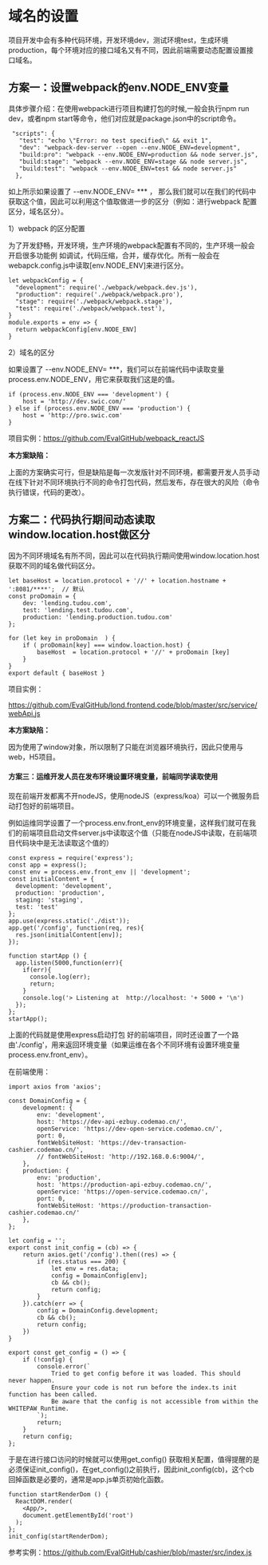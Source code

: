  

# 域名的设置

项目开发中会有多种代码环境，开发环境dev，测试环境test，生成环境production，每个环境对应的接口域名又有不同，因此前端需要动态配置设置接口域名。

## 方案一：设置webpack的env.NODE_ENV变量

具体步骤介绍：在使用webpack进行项目构建打包的时候,一般会执行npm run dev，或者npm start等命令，他们对应就是package.json中的script命令。

```
 "scripts": {
   "test": "echo \"Error: no test specified\" && exit 1",
   "dev": "webpack-dev-server --open --env.NODE_ENV=development",
   "build:pro": "webpack --env.NODE_ENV=production && node server.js",
   "build:stage": "webpack --env.NODE_ENV=stage && node server.js",
   "build:test": "webpack --env.NODE_ENV=test && node server.js"
  },
```

如上所示如果设置了  --env.NODE_ENV= ***  ， 那么我们就可以在我们的代码中获取这个值，因此可以利用这个值取做进一步的区分（例如：进行webpack 配置区分，域名区分）。

1）webpack 的区分配置

为了开发舒畅，开发环境，生产环境的webpack配置有不同的，生产环境一般会开启很多功能例 如调试，代码压缩，合并，缓存优化。所有一般会在webapck.config.js中读取[env.NODE_ENV]来进行区分。

```
let webpackConfig = {
  "development": require('./webpack/webpack.dev.js'),
  "production": require('./webpack/webpack.pro'),
  "stage": require('./webpack/webpack.stage'),
  "test": require('./webpack/webpack.test'),
}
module.exports = env => {
  return webpackConfig[env.NODE_ENV]
}
```

2）域名的区分

如果设置了 --env.NODE_ENV= ***，我们可以在前端代码中读取变量process.env.NODE_ENV，用它来获取我们这是的值。

```
if (process.env.NODE_ENV === 'development') {
	host = 'http://dev.swic.com/'
} else if (process.env.NODE_ENV === 'production') {
	host = 'http://pro.swic.com'
}
```

项目实例：<https://github.com/EvalGitHub/webpack_reactJS>

**本方案缺陷：**

上面的方案确实可行，但是缺陷是每一次发版针对不同环境，都需要开发人员手动在线下针对不同环境执行不同的命令打包代码，然后发布，存在很大的风险（命令执行错误，代码的更改）。

## 方案二：代码执行期间动态读取window.location.host做区分

因为不同环境域名有所不同，因此可以在代码执行期间使用window.location.host获取不同的域名做代码区分。

```
let baseHost = location.protocol + '//' + location.hostname + ':8081/****';  // 默认
const proDomain = {
	dev: 'lending.tudou.com',
	test: 'lending.test.tudou.com',
	production: 'lending.production.tudou.com'
};

for (let key in proDomain  ) {
	if ( proDomain[key] === window.loaction.host) {
		baseHost  = location.protocol + '//' + proDomain [key]
	}
}
export default { baseHost }
```

项目实例：

<https://github.com/EvalGitHub/lond.frontend.code/blob/master/src/service/webApi.js>

**本方案缺陷：**

因为使用了window对象，所以限制了只能在浏览器环境执行，因此只使用与web，H5项目。

#### 方案三：运维开发人员在发布环境设置环境变量，前端同学读取使用

现在前端开发都离不开nodeJS，使用nodeJS（express/koa）可以一个微服务启动打包好的前端项目。

例如运维同学设置了一个process.env.front_env的环境变量，这样我们就可在我们的前端项目启动文件server.js中读取这个值（只能在nodeJS中读取，在前端项目代码块中是无法读取这个值的）

```
const express = require('express');
const app = express();
const env = process.env.front_env || 'development';
const initialContent = {
  development: 'development',
  production: 'production',
  staging: 'staging',
  test: 'test'
};
app.use(express.static('./dist'));
app.get('/config', function(req, res){
  res.json(initialContent[env]);
});

function startApp () {
  app.listen(5000,function(err){
    if(err){
      console.log(err);
      return;
    }
    console.log('> Listening at  http://localhost: '+ 5000 + '\n')
  });
};
startApp();
```

上面的代码就是使用express启动打包 好的前端项目，同时还设置了一个路由'./config'，用来返回环境变量（如果运维在各个不同环境有设置环境变量process.env.front_env）。

在前端使用：

```
import axios from 'axios';

const DomainConfig = {
    development: {
        env: 'development',
        host: 'https://dev-api-ezbuy.codemao.cn/',
        openService: 'https://dev-open-service.codemao.cn/',
        port: 0,
        fontWebSiteHost: 'https://dev-transaction-cashier.codemao.cn/',
        // fontWebSiteHost: 'http://192.168.0.6:9004/',
    },
    production: {
        env: 'production',
        host: 'https://production-api-ezbuy.codemao.cn/',
        openService: 'https://open-service.codemao.cn/',
        port: 0,
        fontWebSiteHost: 'https://production-transaction-cashier.codemao.cn/'
    },
};

let config = '';
export const init_config = (cb) => {
    return axios.get('/config').then((res) => {
        if (res.status === 200) {
            let env = res.data;
            config = DomainConfig[env];
            cb && cb();
            return config;
        } 
    }).catch(err => {
        config = DomainConfig.development;
        cb && cb();
        return config;
    })
}

export const get_config = () => {
    if (!config) {
        console.error(`
            Tried to get config before it was loaded. This should never happen.
            Ensure your code is not run before the index.ts init function has been called.
            Be aware that the config is not accessible from within the WHITEPAW Runtime.
        `);
        return;
    }
    return config;
};

```

于是在进行接口访问的时候就可以使用get_config() 获取相关配置，值得提醒的是必须保证init_config()，在get_config()之前执行，因此init_config(cb)，这个cb回掉函数是必要的，通常是app.js单页初始化函数。

```
function startRenderDom () {
  ReactDOM.render(
    <App/>,
    document.getElementById('root')
  );
};
init_config(startRenderDom);
```

参考实例：<https://github.com/EvalGitHub/cashier/blob/master/src/index.js>
